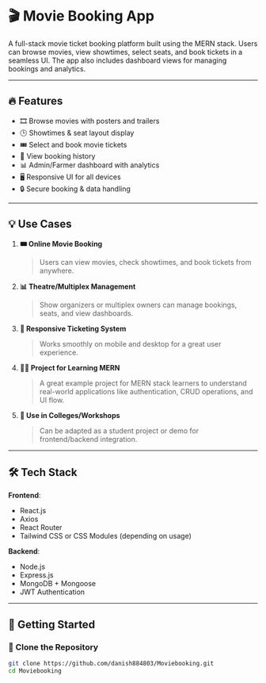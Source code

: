 # 🎬 Movie Booking App

A full-stack movie ticket booking platform built using the MERN stack. Users can browse movies, view showtimes, select seats, and book tickets in a seamless UI. The app also includes dashboard views for managing bookings and analytics.

---

## 🔥 Features

- 🎞️ Browse movies with posters and trailers
- 🕒 Showtimes & seat layout display
- 🎟️ Select and book movie tickets
- 🧾 View booking history
- 📊 Admin/Farmer dashboard with analytics
- 🖥️ Responsive UI for all devices
- 🔒 Secure booking & data handling

---

## 💡 Use Cases

1. **🎟️ Online Movie Booking**
   > Users can view movies, check showtimes, and book tickets from anywhere.

2. **📊 Theatre/Multiplex Management**
   > Show organizers or multiplex owners can manage bookings, seats, and view dashboards.

3. **📱 Responsive Ticketing System**
   > Works smoothly on mobile and desktop for a great user experience.

4. **👨‍💻 Project for Learning MERN**
   > A great example project for MERN stack learners to understand real-world applications like authentication, CRUD operations, and UI flow.

5. **🧪 Use in Colleges/Workshops**
   > Can be adapted as a student project or demo for frontend/backend integration.

---

## 🛠️ Tech Stack

**Frontend**:  
- React.js  
- Axios  
- React Router  
- Tailwind CSS or CSS Modules (depending on usage)

**Backend**:  
- Node.js  
- Express.js  
- MongoDB + Mongoose  
- JWT Authentication

---

## 🚀 Getting Started

### 📁 Clone the Repository

```bash
git clone https://github.com/danish884803/Moviebooking.git
cd Moviebooking
